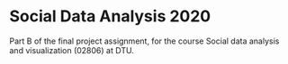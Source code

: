 # Social Data Analysis 2020
Part B of the final project assignment, for the course Social data analysis and visualization (02806) at DTU.
